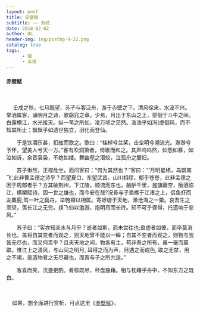 ```yaml
---
layout: post
title: 赤壁赋
subtitle: —— 苏轼
date: 2018-02-02
author: HL
header-img: img/postbg-9-22.png
catalog: true
tags:
      - 赋
      - 苏轼
---
```


<h4>赤壁赋</h4>
<br>

　  壬戌之秋，七月既望，苏子与客泛舟，游于赤壁之下。清风徐来，水波不兴。举酒属客，诵明月之诗，歌窈窕之章。少焉，月出于东山之上，徘徊于斗牛之间。白露横江，水光接天。纵一苇之所如，凌万顷之茫然。浩浩乎如冯(虚御风，而不知其所止；飘飘乎如遗世独立，羽化而登仙。

　　于是饮酒乐甚，扣舷而歌之。歌曰：“桂棹兮兰桨，击空明兮溯流光。渺渺兮予怀，望美人兮天一方。”客有吹洞箫者，倚歌而和之。其声呜呜然，如怨如慕，如泣如诉，余音袅袅，不绝如缕。舞幽壑之潜蛟，泣孤舟之嫠妇。　

　　苏子愀然，正襟危坐，而问客曰：“何为其然也？”客曰：“‘月明星稀，乌鹊南飞’,此非曹孟德之诗乎？西望夏口，东望武昌。山川相缪，郁乎苍苍，此非孟德之困于周郎者乎？方其破荆州，下江陵，顺流而东也，舳舻千里，旌旗蔽空，酾酒临江，横槊赋诗，固一世之雄也，而今安在哉?况吾与子渔樵于江渚之上，侣鱼虾而友麋鹿,驾一叶之扁舟，举匏樽以相属。寄蜉蝣于天地，渺沧海之一粟。哀吾生之须臾，羡长江之无穷。挟飞仙以遨游，抱明月而长终。知不可乎骤得，托遗响于悲风。”　

　　苏子曰：“客亦知夫水与月乎？逝者如斯，而未尝往也;盈虚者如彼，而卒莫消长也。盖将自其变者而观之，则天地曾不能以一瞬；自其不变者而观之，则物与我皆无尽也，而又何羡乎？且夫天地之间，物各有主，苟非吾之所有，虽一毫而莫取。惟江上之清风，与山间之明月, 耳得之而为声，目遇之而成色, 取之无禁，用之不竭，是造物者之无尽藏也，而吾与子之所共适。”

　　客喜而笑，洗盏更酌。肴核既尽，杯盘狼藉。相与枕藉乎舟中，不知东方之既白。


<br>
<br>
&nbsp;&nbsp;&nbsp;&nbsp;如果，想全面进行赏析，可点这里《<a href="https://www.gushiwen.org/GuShiWen_8b6ef29f18.aspx" target="_blank">赤壁赋</a>》。